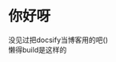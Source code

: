 # 你好呀
没见过把docsify当博客用的吧()  
懒得build是这样的


<!-- 恭喜你发现了首页游戏的秘辛!
尝试了AI编程实现呢 我只写了注释部分
采用类似DVD的撞墙和幻彩设计  
仿照osu!的追打玩法  
学的太空侵略者随着分数逐渐提升速度的动态难度
最高分记在title里 最终成绩会跑到浏览器历史记录(
失败太多次会降低难度呢 虽然提高智商会变成降低智商就是了 -->
